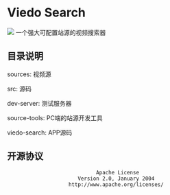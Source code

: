 <!--
 * @Author: your name
 * @Date: 2020-07-06 22:20:25
 * @LastEditTime: 2020-07-14 19:13:59
 * @LastEditors: Please set LastEditors
 * @Description: In User Settings Edit
 * @FilePath: \VideoSearch\readme.md
--> 
# Viedo Search
![](https://github.com/actions/viedo-search/workflows/.github/workflows/sync-gitee.yml/badge.svg)
一个强大可配置站源的视频搜索器

## 目录说明

sources: 视频源

src: 源码

  dev-server: 测试服务器

  source-tools: PC端的站源开发工具

  viedo-search: APP源码

## 开源协议

                                 Apache License
                           Version 2.0, January 2004
                        http://www.apache.org/licenses/